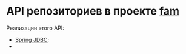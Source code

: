 API репозиториев в проекте [fam](../README.md) 
==============================================

Реализации этого API:
- [Spring JDBC](../fam-repository-jdbc/README.md); 
-